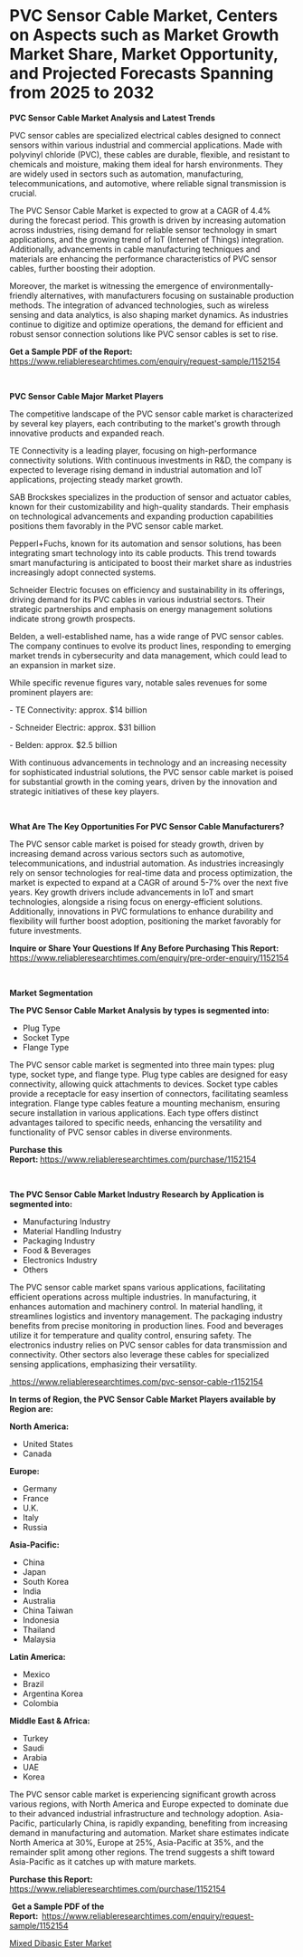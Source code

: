 <p><h1>PVC Sensor Cable Market, Centers on Aspects such as Market Growth Market Share, Market Opportunity, and Projected Forecasts Spanning from 2025 to 2032</h1></p><p><strong>PVC Sensor Cable Market Analysis and Latest Trends</strong></p>
<p><p>PVC sensor cables are specialized electrical cables designed to connect sensors within various industrial and commercial applications. Made with polyvinyl chloride (PVC), these cables are durable, flexible, and resistant to chemicals and moisture, making them ideal for harsh environments. They are widely used in sectors such as automation, manufacturing, telecommunications, and automotive, where reliable signal transmission is crucial.</p><p>The PVC Sensor Cable Market is expected to grow at a CAGR of 4.4% during the forecast period. This growth is driven by increasing automation across industries, rising demand for reliable sensor technology in smart applications, and the growing trend of IoT (Internet of Things) integration. Additionally, advancements in cable manufacturing techniques and materials are enhancing the performance characteristics of PVC sensor cables, further boosting their adoption. </p><p>Moreover, the market is witnessing the emergence of environmentally-friendly alternatives, with manufacturers focusing on sustainable production methods. The integration of advanced technologies, such as wireless sensing and data analytics, is also shaping market dynamics. As industries continue to digitize and optimize operations, the demand for efficient and robust sensor connection solutions like PVC sensor cables is set to rise.</p></p>
<p><strong>Get a Sample PDF of the Report:&nbsp;</strong> <a href="https://www.reliableresearchtimes.com/enquiry/request-sample/1152154?utm_campaign=2007&utm_medium=2&utm_source=Github&utm_content=ia&utm_term=05022025&utm_id=pvc-sensor-cable">https://www.reliableresearchtimes.com/enquiry/request-sample/1152154</a></p>
<p>&nbsp;</p>
<p><strong>PVC Sensor Cable Major Market Players</strong></p>
<p><p>The competitive landscape of the PVC sensor cable market is characterized by several key players, each contributing to the market's growth through innovative products and expanded reach. </p><p>TE Connectivity is a leading player, focusing on high-performance connectivity solutions. With continuous investments in R&D, the company is expected to leverage rising demand in industrial automation and IoT applications, projecting steady market growth.</p><p>SAB Brockskes specializes in the production of sensor and actuator cables, known for their customizability and high-quality standards. Their emphasis on technological advancements and expanding production capabilities positions them favorably in the PVC sensor cable market.</p><p>Pepperl+Fuchs, known for its automation and sensor solutions, has been integrating smart technology into its cable products. This trend towards smart manufacturing is anticipated to boost their market share as industries increasingly adopt connected systems.</p><p>Schneider Electric focuses on efficiency and sustainability in its offerings, driving demand for its PVC cables in various industrial sectors. Their strategic partnerships and emphasis on energy management solutions indicate strong growth prospects.</p><p>Belden, a well-established name, has a wide range of PVC sensor cables. The company continues to evolve its product lines, responding to emerging market trends in cybersecurity and data management, which could lead to an expansion in market size.</p><p>While specific revenue figures vary, notable sales revenues for some prominent players are:</p><p>- TE Connectivity: approx. $14 billion</p><p>- Schneider Electric: approx. $31 billion</p><p>- Belden: approx. $2.5 billion</p><p>With continuous advancements in technology and an increasing necessity for sophisticated industrial solutions, the PVC sensor cable market is poised for substantial growth in the coming years, driven by the innovation and strategic initiatives of these key players.</p></p>
<p>&nbsp;</p>
<p><strong>What Are The Key Opportunities For PVC Sensor Cable Manufacturers?</strong></p>
<p><p>The PVC sensor cable market is poised for steady growth, driven by increasing demand across various sectors such as automotive, telecommunications, and industrial automation. As industries increasingly rely on sensor technologies for real-time data and process optimization, the market is expected to expand at a CAGR of around 5-7% over the next five years. Key growth drivers include advancements in IoT and smart technologies, alongside a rising focus on energy-efficient solutions. Additionally, innovations in PVC formulations to enhance durability and flexibility will further boost adoption, positioning the market favorably for future investments.</p></p>
<p><strong>Inquire or Share Your Questions If Any Before Purchasing This Report:</strong> <a href="https://www.reliableresearchtimes.com/enquiry/pre-order-enquiry/1152154?utm_campaign=2007&utm_medium=2&utm_source=Github&utm_content=ia&utm_term=05022025&utm_id=pvc-sensor-cable">https://www.reliableresearchtimes.com/enquiry/pre-order-enquiry/1152154</a></p>
<p>&nbsp;</p>
<p><strong>Market Segmentation</strong></p>
<p><strong>The PVC Sensor Cable Market Analysis by types is segmented into:</strong></p>
<p><ul><li>Plug Type</li><li>Socket Type</li><li>Flange Type</li></ul></p>
<p><p>The PVC sensor cable market is segmented into three main types: plug type, socket type, and flange type. Plug type cables are designed for easy connectivity, allowing quick attachments to devices. Socket type cables provide a receptacle for easy insertion of connectors, facilitating seamless integration. Flange type cables feature a mounting mechanism, ensuring secure installation in various applications. Each type offers distinct advantages tailored to specific needs, enhancing the versatility and functionality of PVC sensor cables in diverse environments.</p></p>
<p><strong>Purchase this Report:&nbsp;</strong><a href="https://www.reliableresearchtimes.com/purchase/1152154?utm_campaign=2007&utm_medium=2&utm_source=Github&utm_content=ia&utm_term=05022025&utm_id=pvc-sensor-cable">https://www.reliableresearchtimes.com/purchase/1152154</a></p>
<p>&nbsp;</p>
<p><strong>The PVC Sensor Cable Market Industry Research by Application is segmented into:</strong></p>
<p><ul><li>Manufacturing Industry</li><li>Material Handling Industry</li><li>Packaging Industry</li><li>Food & Beverages</li><li>Electronics Industry</li><li>Others</li></ul></p>
<p><p>The PVC sensor cable market spans various applications, facilitating efficient operations across multiple industries. In manufacturing, it enhances automation and machinery control. In material handling, it streamlines logistics and inventory management. The packaging industry benefits from precise monitoring in production lines. Food and beverages utilize it for temperature and quality control, ensuring safety. The electronics industry relies on PVC sensor cables for data transmission and connectivity. Other sectors also leverage these cables for specialized sensing applications, emphasizing their versatility.</p></p>
<p><a href="https://www.reliableresearchtimes.com/pvc-sensor-cable-r1152154?utm_campaign=2007&utm_medium=2&utm_source=Github&utm_content=ia&utm_term=05022025&utm_id=pvc-sensor-cable">&nbsp;https://www.reliableresearchtimes.com/pvc-sensor-cable-r1152154</a></p>
<p><strong>In terms of Region, the PVC Sensor Cable Market Players available by Region are:</strong></p>
<p>
    <p> <strong> North America: </strong>
        <ul>
            <li>United States</li>
            <li>Canada</li>
        </ul>
        </p> 
    <p> <strong> Europe: </strong>
        <ul>
            <li>Germany</li>
            <li>France</li>
            <li>U.K.</li>
            <li>Italy</li>
            <li>Russia</li>
        </ul>
        </p> 
    <p> <strong> Asia-Pacific: </strong>
        <ul>
            <li>China</li>
            <li>Japan</li>
            <li>South Korea</li>
            <li>India</li>
            <li>Australia</li>
            <li>China Taiwan</li>
            <li>Indonesia</li>
            <li>Thailand</li>
            <li>Malaysia</li>
        </ul>
        </p> 
    <p> <strong> Latin America: </strong>
        <ul>
            <li>Mexico</li>
            <li>Brazil</li>
            <li>Argentina Korea</li>
            <li>Colombia</li>
        </ul>
        </p> 
    <p> <strong> Middle East & Africa: </strong>
        <ul>
            <li>Turkey</li>
            <li>Saudi</li>
            <li>Arabia</li>
            <li>UAE</li>
            <li>Korea</li>
        </ul>
    </p>
    </p>
<p><p>The PVC sensor cable market is experiencing significant growth across various regions, with North America and Europe expected to dominate due to their advanced industrial infrastructure and technology adoption. Asia-Pacific, particularly China, is rapidly expanding, benefiting from increasing demand in manufacturing and automation. Market share estimates indicate North America at 30%, Europe at 25%, Asia-Pacific at 35%, and the remainder split among other regions. The trend suggests a shift toward Asia-Pacific as it catches up with mature markets.</p></p>
<p><strong>Purchase this Report: </strong><a href="https://www.reliableresearchtimes.com/purchase/1152154?utm_campaign=2007&utm_medium=2&utm_source=Github&utm_content=ia&utm_term=05022025&utm_id=pvc-sensor-cable">https://www.reliableresearchtimes.com/purchase/1152154</a></p>
<p>&nbsp;<strong>Get a Sample PDF of the Report:&nbsp;&nbsp;</strong><a href="https://www.reliableresearchtimes.com/enquiry/request-sample/1152154?utm_campaign=2007&utm_medium=2&utm_source=Github&utm_content=ia&utm_term=05022025&utm_id=pvc-sensor-cable">https://www.reliableresearchtimes.com/enquiry/request-sample/1152154</a></p>
<p><strong></strong></p>
<p><p><a href="https://github.com/angelajermaine/Market-Research-Report-List-5/blob/main/mixed-dibasic-ester-market.md?utm_campaign=2007&utm_medium=2&utm_source=Github&utm_content=ia&utm_term=05022025&utm_id=pvc-sensor-cable">Mixed Dibasic Ester Market</a></p></p>